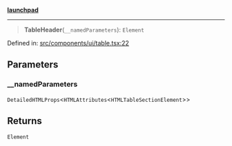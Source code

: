 [**launchpad**](index.md)

***

> **TableHeader**(`__namedParameters`): `Element`

Defined in: [src/components/ui/table.tsx:22](https://github.com/victorbratov/launchpad/blob/2fb5c03d3b8a4ead86d4ea12df9db7edc90ac88e/src/components/ui/table.tsx#L22)

## Parameters

### \_\_namedParameters

`DetailedHTMLProps`\<`HTMLAttributes`\<`HTMLTableSectionElement`\>\>

## Returns

`Element`
